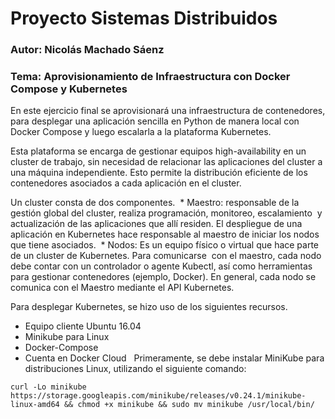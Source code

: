 # Proyecto Sistemas Distribuidos
### Autor: Nicolás Machado Sáenz
### Tema: Aprovisionamiento de Infraestructura con Docker Compose y Kubernetes

En este ejercicio final se aprovisionará una infraestructura de contenedores, para desplegar una
aplicación sencilla en Python de manera local con Docker Compose y luego escalarla a la plataforma
Kubernetes.

Esta plataforma se encarga de gestionar equipos high-availability en un cluster de trabajo, sin
necesidad de relacionar las aplicaciones del cluster a una máquina independiente. Esto permite la
distribución eficiente de los contenedores asociados a cada aplicación en el cluster.

Un cluster consta de dos componentes.
  * Maestro: responsable de la gestión global del cluster, realiza programación, monitoreo, escalamiento
  y actualización de las aplicaciones que allí residen. El despliegue de una aplicación en Kubernetes
  hace responsable al maestro de iniciar los nodos que tiene asociados.
  * Nodos: Es un equipo físico o virtual que hace parte de un cluster de Kubernetes. Para comunicarse
  con el maestro, cada nodo debe contar con un controlador o agente Kubectl, así como herramientas
  para gestionar contenedores (ejemplo, Docker). En general, cada nodo se comunica con el Maestro
  mediante el API Kubernetes.
  
Para desplegar Kubernetes, se hizo uso de los siguientes recursos.
  * Equipo cliente Ubuntu 16.04
  * Minikube para Linux
  * Docker-Compose
  * Cuenta en Docker Cloud
  
Primeramente, se debe instalar MiniKube para distribuciones Linux, utilizando el siguiente comando:

``` curl -Lo minikube https://storage.googleapis.com/minikube/releases/v0.24.1/minikube-linux-amd64 && chmod +x minikube && sudo mv minikube /usr/local/bin/ ```
